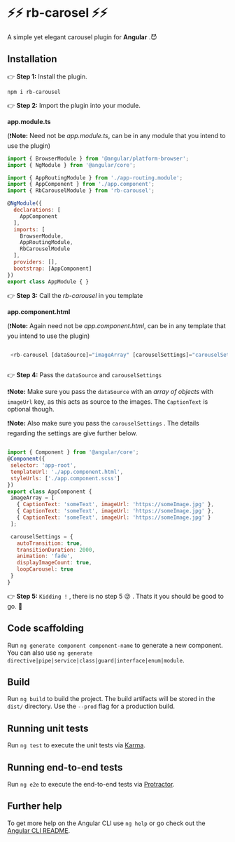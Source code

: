 # :zap::zap: rb-carosel :zap::zap:

A simple yet elegant carousel plugin for **Angular** .:smiling_imp:

## Installation

:point_right: **Step 1:** Install the plugin. 

```
npm i rb-carousel
```

:point_right: **Step 2:** Import the plugin into your module.

**app.module.ts** 

(:heavy_exclamation_mark:**Note:** Need not be *app.module.ts*, can be in any module that you intend to use the plugin)
```javascript
import { BrowserModule } from '@angular/platform-browser';
import { NgModule } from '@angular/core';

import { AppRoutingModule } from './app-routing.module';
import { AppComponent } from './app.component';
import { RbCarouselModule } from 'rb-carousel';

@NgModule({
  declarations: [
    AppComponent
  ],
  imports: [
    BrowserModule,
    AppRoutingModule,
    RbCarouselModule
  ],
  providers: [],
  bootstrap: [AppComponent]
})
export class AppModule { }

```

:point_right: **Step 3:** Call the *rb-carousel* in you template

**app.component.html**

(:heavy_exclamation_mark:**Note:** Again need not be *app.component.html*, can be in any template that you intend to use the plugin)
```javascript

 <rb-carousel [dataSource]="imageArray" [carouselSettings]="carouselSettings"></rb-carousel>
 
 ```
 
 :point_right: **Step 4:** Pass the `dataSource` and `carouselSettings`
 
 :heavy_exclamation_mark:**Note:** Make sure you pass the `dataSource` with an *array of objects* with `imageUrl` key, as this acts as source to the images. The `CaptionText` is optional though.
 
 :heavy_exclamation_mark:**Note:** Also make sure you pass the `carouselSettings` . The details regarding the settings are give further below.
 
 
 ```javascript
 
 import { Component } from '@angular/core';
@Component({
  selector: 'app-root',
  templateUrl: './app.component.html',
  styleUrls: ['./app.component.scss']
})
export class AppComponent {
  imageArray = [
    { CaptionText: 'someText', imageUrl: 'https://someImage.jpg' },
    { CaptionText: 'someText', imageUrl: 'https://someImage.jpg' },
    { CaptionText: 'someText', imageUrl: 'https://someImage.jpg' }
  ];

  carouselSettings = {
    autoTransition: true,
    transitionDuration: 2000,
    animation: 'fade',
    displayImageCount: true,
    loopCarousel: true
  }
}
 
 ```

 :point_right: **Step 5:**  `Kidding !` , there is no step 5 :stuck_out_tongue_winking_eye: . Thats it you should be good to go. :triumph:

## Code scaffolding

Run `ng generate component component-name` to generate a new component. You can also use `ng generate directive|pipe|service|class|guard|interface|enum|module`.

## Build

Run `ng build` to build the project. The build artifacts will be stored in the `dist/` directory. Use the `--prod` flag for a production build.

## Running unit tests

Run `ng test` to execute the unit tests via [Karma](https://karma-runner.github.io).

## Running end-to-end tests

Run `ng e2e` to execute the end-to-end tests via [Protractor](http://www.protractortest.org/).

## Further help

To get more help on the Angular CLI use `ng help` or go check out the [Angular CLI README](https://github.com/angular/angular-cli/blob/master/README.md).

